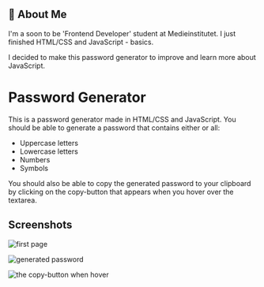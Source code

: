 
## 🚀 About Me
I'm a soon to be 'Frontend Developer' student at Medieinstitutet. 
I just finished HTML/CSS and JavaScript - basics. 

I decided to make this password generator to improve and learn more about JavaScript.


# Password Generator

This is a password generator made in HTML/CSS and JavaScript.
You should be able to generate a password that contains either or all:
- Uppercase letters
- Lowercase letters
- Numbers
- Symbols

You should also be able to copy the generated password to your clipboard by clicking on the copy-button that appears when you hover over the textarea.


## Screenshots

![first page](https://prnt.sc/VY6qqv8tO_iY)

![generated password](https://prnt.sc/_RUgVe1QCWXP)

![the copy-button when hover](https://prnt.sc/LQD6RtFO7anI)
